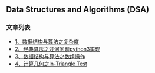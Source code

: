 Data Structures and Algorithms (DSA)
---

### 文章列表

- [1、数据结构与算法之复杂度](./contents/1.md)
- [2、经典算法之过河问题python3实现](./contents/2.md)
- [3、数据结构与算法之数组操作](./contents/3.md)
- [4、计算几何之In-Triangle Test](./contents/4.md)
